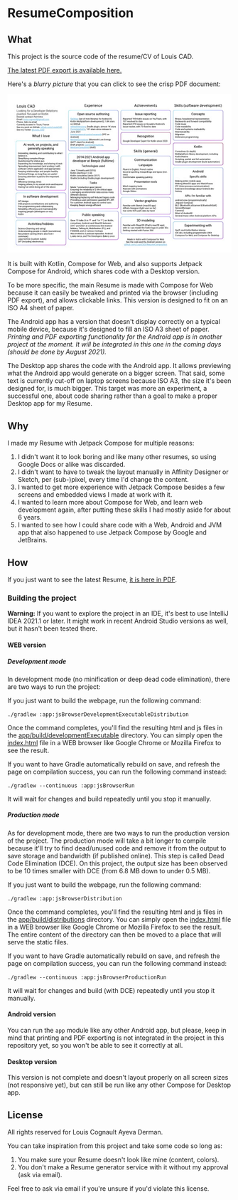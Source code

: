# ResumeComposition

## What

This project is the source code of the resume/CV of Louis CAD.

[The latest PDF export is available here.](https://github.com/LouisCAD/ResumeComposition/raw/main/Louis%20CAD%20Resume%202021-07-27.pdf)

Here's a _blurry picture_ that you can click to see the crisp PDF document:

[![](Louis%20Resume%202021-07-27.jpg)](https://github.com/LouisCAD/ResumeComposition/raw/main/Louis%20CAD%20Resume%202021-07-27.pdf)

It is built with Kotlin, Compose for Web, and also supports Jetpack Compose for Android, which shares code with a Desktop version.

To be more specific, the main Resume is made with Compose for Web because it can easily be tweaked and printed via the browser (including PDF export), and allows clickable links. This version is designed to fit on an ISO A4 sheet of paper.

The Android app has a version that doesn't display correctly on a typical mobile device, because it's designed to fill an ISO A3 sheet of paper. _Printing and PDF exporting functionality for the Android app is in another project at the moment. It will be integrated in this one in the coming days (should be done by August 2021)._

The Desktop app shares the code with the Android app. It allows previewing what the Android app would generate on a bigger screen. That said, some text is currently cut-off on laptop screens because ISO A3, the size it's been designed for, is much bigger. This target was more an experiment, a successful one, about code sharing rather than a goal to make a proper Desktop app for my Resume.

## Why

I made my Resume with Jetpack Compose for multiple reasons:

1. I didn't want it to look boring and like many other resumes, so using Google Docs or alike was discarded.
2. I didn't want to have to tweak the layout manually in Affinity Designer or Sketch, per (sub-)pixel, every time I'd change the content.
3. I wanted to get more experience with Jetpack Compose besides a few screens and embedded views I made at work with it.
4. I wanted to learn more about Compose for Web, and learn web development again, after putting these skills I had mostly aside for about 6 years.
5. I wanted to see how I could share code with a Web, Android and JVM app that also happened to use Jetpack Compose by Google and JetBrains.

## How

If you just want to see the latest Resume, [it is here in PDF](https://github.com/LouisCAD/ResumeComposition/raw/main/Louis%20CAD%20Resume%202021-07-27.pdf).

### Building the project

**Warning:** If you want to explore the project in an IDE, it's best to use IntelliJ IDEA 2021.1 or later.
It might work in recent Android Studio versions as well, but it hasn't been tested there.

#### WEB version

##### Development mode

In development mode (no minification or deep dead code elimination), there are two ways to run the project:

If you just want to build the webpage, run the following command:
```shell
./gradlew :app:jsBrowserDevelopmentExecutableDistribution
```
Once the command completes, you'll find the resulting html and js files in the [app/build/developmentExecutable](app/build/developmentExecutable) directory.
You can simply open the [index.html](app/build/developmentExecutable/index.html) file in a WEB browser like Google Chrome or Mozilla Firefox to see the result.

If you want to have Gradle automatically rebuild on save, and refresh the page on compilation success, you can run the following command instead:

```shell
./gradlew --continuous :app:jsBrowserRun
```

It will wait for changes and build repeatedly until you stop it manually.

##### Production mode

As for development mode, there are two ways to run the production version of the project.
The production mode will take a bit longer to compile because it'll try to find dead/unused code and remove it from the output to save storage and bandwidth (if published online). This step is called Dead Code Elimination (DCE). On this project, the output size has been observed to be 10 times smaller with DCE (from 6.8 MB down to under 0.5 MB).

If you just want to build the webpage, run the following command:
```shell
./gradlew :app:jsBrowserDistribution
```

Once the command completes, you'll find the resulting html and js files in the [app/build/distributions](app/build/distributions) directory.
You can simply open the [index.html](app/build/distributions/index.html) file in a WEB browser like Google Chrome or Mozilla Firefox to see the result. The entire content of the directory can then be moved to a place that will serve the static files.

If you want to have Gradle automatically rebuild on save, and refresh the page on compilation success, you can run the following command instead:

```shell
./gradlew --continuous :app:jsBrowserProductionRun
```

It will wait for changes and build (with DCE) repeatedly until you stop it manually.

#### Android version

You can run the `app` module like any other Android app, but please, keep in mind that printing and PDF exporting is not integrated in the project in this repository yet, so you won't be able to see it correctly at all.

#### Desktop version

This version is not complete and doesn't layout properly on all screen sizes (not responsive yet), but can still be run like any other Compose for Desktop app.

## License

All rights reserved for Louis Cognault Ayeva Derman.

You can take inspiration from this project and take some code so long as:
1. You make sure your Resume doesn't look like mine (content, colors).
2. You don't make a Resume generator service with it without my approval (ask via email).

Feel free to ask via email if you're unsure if you'd violate this license.
